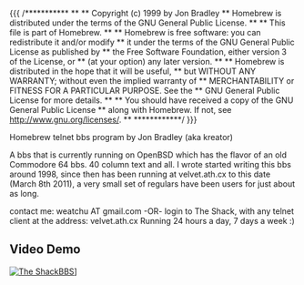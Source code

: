 {{{
/***********
**
**  Copyright (c) 1999 by Jon Bradley
**  Homebrew is distributed under the terms of the GNU General Public License.
**
**    This file is part of Homebrew.
**
**    Homebrew is free software: you can redistribute it and/or modify
**    it under the terms of the GNU General Public License as published by
**    the Free Software Foundation, either version 3 of the License, or
**    (at your option) any later version.
**
**    Homebrew is distributed in the hope that it will be useful,
**    but WITHOUT ANY WARRANTY; without even the implied warranty of
**    MERCHANTABILITY or FITNESS FOR A PARTICULAR PURPOSE.  See the
**    GNU General Public License for more details.
**
**    You should have received a copy of the GNU General Public License
**    along with Homebrew.  If not, see <http://www.gnu.org/licenses/>.
**
************/
}}}

Homebrew telnet bbs program by Jon Bradley (aka kreator)

A bbs that is currently running on OpenBSD which has the flavor
of an old Commodore 64 bbs.  40 column text and all.
I wrote started writing this bbs around 1998, since then has been
running at velvet.ath.cx to this date (March 8th 2011), a very
small set of regulars have been users for just about as long.

contact me: weatchu AT gmail.com -OR- login to The Shack, with
any telnet client at the address: velvet.ath.cx  Running 24 hours
a day, 7 days a week :)

## Video Demo 

[![The ShackBBS](video/Tiny-BBS.gif)](video/Tiny-BBS.mp4)]

